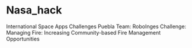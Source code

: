# Nasa_hack
International Space Apps Challenges Puebla
Team: RoboInges
Challenge: Managing Fire: Increasing Community-based Fire Management Opportunities
